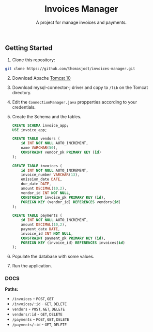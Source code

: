 <div align="center">
  <h1>Invoices Manager</h1>
  A project for manage invoices and payments.
</div>
<br>
<br>

## Getting Started
1. Clone this repository:

  ```bash
  git clone https://github.com/thomasjodt/invoices-manager.git
  ```

2. Download Apache <a href="https://tomcat.apache.org/download-10.cgi" target="_blank">Tomcat 10</a>
3. Download mysql-connector-j driver and copy to `/lib` on the Tomcat directory.
4. Edit the `ConnectionManager.java` propperties according to your credentials.
5. Create the Schema and the tables.
   
   ```SQL
   CREATE SCHEMA invoice_app;
   USE invoice_app;

   CREATE TABLE vendors (
       id INT NOT NULL AUTO_INCREMENT,
       name VARCHAR(50),
       CONSTRAINT vendor_pk PRIMARY KEY (id)
   );
    
   CREATE TABLE invoices (
       id INT NOT NULL AUTO_INCREMENT,
       invoice_number VARCHAR(13),
       emission_date DATE,
       due_date DATE,
       amount DECIMAL(10,2),
       vendor_id INT NOT NULL,
       CONSTRAINT invoice_pk PRIMARY KEY (id),
       FOREIGN KEY (vendor_id) REFERENCES vendors(id)
   );
    
   CREATE TABLE payments (
       id INT NOT NULL AUTO_INCREMENT,
       amount DECIMAL(10,2),
       payment_date DATE,
       invoice_id INT NOT NULL,
       CONSTRAINT payment_pk PRIMARY KEY (id),
       FOREIGN KEY (invoice_id) REFERENCES invoices(id)
   );
   ```
6. Populate the database with some values.
7. Run the application.

### DOCS

**Paths:**
- `/invoices` - `POST`, `GET`
- `/invoices/:id` - `GET`, `DELETE`
- `vendors` - `POST`, `GET`, `DELETE`
- `vendors/:id` - `GET`, `DELETE`
- `/payments` - `POST`, `GET`, `DELETE`
- `/payments/:id` - `GET`, `DELETE`
